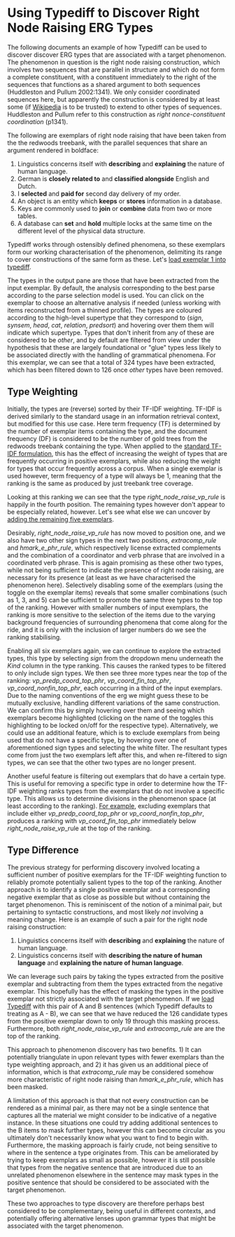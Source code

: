# Using Typediff to Discover Right Node Raising ERG Types

The following documents an example of how Typediff can be used to discover
discover ERG types that are associated with a target phenomenon. The phenomenon
in question is the right node raising construction, which involves two sequences
that are parallel in structure and which do not form a complete constituent,
with a constituent immediately to the right of the sequences that functions as a
shared argument to both sequences (Huddleston and Pullum 2002:1341). We only
consider coordinated sequences here, but apparently the construction is
considered by at least some (if
[Wikipedia](https://en.wikipedia.org/wiki/right_node_raising) is to be trusted)
to extend to other types of sequences. Huddleston and Pullum refer to this
construction as *right nonce-constituent coordination* (p1341).

The following are exemplars of right node raising that have been taken from the
the redwoods treebank, with the parallel sequences that share an argument
rendered in boldface:

1. Linguistics concerns itself with **describing** and **explaining** the nature
   of human language.
2. German is **closely related to** and **classified alongside** English and
   Dutch.
3. I **selected** and **paid for** second day delivery of my order.
4. An object is an entity which **keeps** or **stores** information in a
   database.
5. Keys are commonly used to **join** or **combine** data from two or more
   tables.
6. A database can **set** and **hold** multiple locks at the same time on the
   different level of the physical data structure.

Typediff works through ostensibly defined phenomena, so these exemplars form our
working characterisation of the phenomenon, delimiting its range to cover
constructions of the same form as these. Let's
[load exemplar 1 into typediff](/#count=10&treebank=redwoods1214&labels=short&tagger=ace&mode=union&supers=false&fragments=false&Agrammar=erg&A=Linguistics%20concerns%20itself%20with%20describing%20and%20explaining%20the%20nature%20of%20human%20language.).

The types in the output pane are those that have been extracted from the input
exemplar. By default, the analysis corresponding to the best parse according to
the parse selection model is used. You can click on the exemplar to choose an
alternative analysis if needed (unless working with items reconstructed from a
thinned profile). The types are coloured according to the high-level supertype
that they correspond to (*sign*, *synsem*, *head*, *cat*, *relation*,
*predsort*) and hovering over them them will indicate which supertype. Types
that don't inherit from any of these are considered to be *other*, and by
default are filtered from view under the hypothesis that these are largely
foundational or "glue" types less likely to be associated directly with the
handling of grammatical phenomena. For this exemplar, we can see that a total of
324 types have been extracted, which has been filtered down to 126 once *other*
types have been removed.

## Type Weighting

Initially, the types are (reverse) sorted by their TF-IDF weighting. TF-IDF is
derived similarly to the standard usage in an information retrieval context, but
modified for this use case. Here term frequency (TF) is determined by the number
of exemplar items containing the type, and the document frequency (DF) is
considered to be the number of gold trees from the redwoods treebank containing
the type. When applied to the
[standard TF-IDF formulation](https://en.wikipedia.org/wiki/tf%e2%80%93idf),
this has the effect of increasing the weight of types that are frequently
occurring in positive exemplars, while also reducing the weight for types that
occur frequently across a corpus. When a single exemplar is used however, term
frequency of a type will always be 1, meaning that the ranking is the same as
produced by just treebank tree coverage.

Looking at this ranking we can see that the type *right_node_raise_vp_rule* is
happily in the fourth position. The remaining types however don't appear to be
especially related, however. Let's see what else we can uncover by
[adding the remaining five exemplars](/#count=10&treebank=redwoods1214&labels=short&tagger=ace&mode=union&supers=false&fragments=false&Agrammar=erg&A=Linguistics%20concerns%20itself%20with%20describing%20and%20explaining%20the%20nature%20of%20human%20language.%7c%7c%7cGerman%20is%20closely%20related%20to%20and%20classified%20alongside%20English%20and%20Dutch.%7c%7c%7cI%20selected%20and%20paid%20for%20second%20day%20delivery%20of%20my%20order.%7c%7c%7cAn%20object%20is%20an%20entity%20which%20keeps%20or%20stores%20information%20in%20a%20database.%7c%7c%7cKeys%20are%20commonly%20used%20to%20join%20or%20combine%20data%20from%20two%20or%20more%20tables.%7c%7c%7cA%20database%20can%20set%20and%20hold%20multiple%20locks%20at%20the%20same%20time%20on%20the%20different%20level%20of%20the%20physical%20data%20structure.).

Desirably, *right_node_raise_vp_rule* has now moved to position one, and we also
have two other sign types in the next two positions, *extracomp_rule* and
*hmark_e_phr_rule*, which respectively license extracted complements and the
combination of a coordinator and verb phrase that are involved in a coordinated
verb phrase. This is again promising as these other two types, while not being
sufficient to indicate the presence of right node raising, are necessary for its
presence (at least as we have characterised the phenomenon here). Selectively
disabling some of the exemplars (using the toggle on the exemplar items) reveals
that some smaller combinations (such as 1, 3, and 5) can be sufficient to
promote the same three types to the top of the ranking. However with smaller
numbers of input exemplars, the ranking is more sensitive to the selection of
the items due to the varying background frequencies of surrounding phenomena
that come along for the ride, and it is only with the inclusion of larger
numbers do we see the ranking stabilising.

Enabling all six exemplars again, we can continue to explore the extracted
types, this type by selecting *sign* from the dropdown menu underneath the
*Kind* column in the type ranking. This causes the ranked types to be filtered
to only include sign types. We then see three more types near the top of the
ranking: *vp_predp_coord_top_phr*, *vp_coord_fin_top_phr*,
*vp_coord_nonfin_top_phr*, each occurring in a third of the input exemplars. Due
to the naming conventions of the erg we might guess these to be mutually
exclusive, handling different variations of the same construction. We can
confirm this by simply hovering over them and seeing which exemplars become
highlighted (clicking on the name of the toggles this highlighting to be locked
on/off for the respective type). Alternatively, we could use an additional
feature, which is to exclude exemplars from being used that do not have a
specific type, by hovering over one of aforementioned sign types and selecting
the white filter. The resultant types come from just the two exemplars left
after this, and when re-filtered to sign types, we can see that the other two
types are no longer present.

Another useful feature is filtering out exemplars that do have a certain
type. This is useful for removing a specific type in order to determine how the
TF-IDF weighting ranks types from the exemplars that do not involve a specific
type. This allows us to determine divisions in the phenomenon space (at least
according to the
ranking). [For example](/#count=10&treebank=redwoods1214&labels=short&tagger=ace&mode=union&supers=false&fragments=false&Agrammar=erg&A=linguistics%20concerns%20itself%20with%20describing%20and%20explaining%20the%20nature%20of%20human%20language.%7c%7c%7ckeys%20are%20commonly%20used%20to%20join%20or%20combine%20data%20from%20two%20or%20more%20tables.%7c%7c%7cgerman%20is%20closely%20related%20to%20and%20classified%20alongside%20english%20and%20dutch.%7c%7c%7ci%20selected%20and%20paid%20for%20second%20day%20delivery%20of%20my%20order.%7c%7c%7can%20object%20is%20an%20entity%20which%20keeps%20or%20stores%20information%20in%20a%20database.%7c%7c%7ca%20database%20can%20set%20and%20hold%20multiple%20locks%20at%20the%20same%20time%20on%20the%20different%20level%20of%20the%20physical%20data%20structure.&excludetypes=vp_predp_coord_top_phr,vp_coord_nonfin_top_phr),
excluding exemplars that include either *vp_predp_coord_top_phr* or
*vp_coord_nonfin_top_phr*, produces a ranking with *vp_coord_fin_top_phr*
immediately below *right_node_raise_vp*_rule at the top of the ranking.


## Type Difference

The previous strategy for performing discovery involved locating a sufficient
number of positive exemplars for the TF-IDF weighting function to reliably
promote potentially salient types to the top of the ranking. Another approach is
to identify a single positive exemplar and a corresponding negative exemplar
that as close as possible but without containing the target phenomenon. This is
reminiscent of the notion of a minimal pair, but pertaining to syntactic
constructions, and most likely *not* involving a meaning change. Here is an
example of such a pair for the right node raising construction:

1. Linguistics concerns itself with **describing** and **explaining** the nature
   of human language.
2. Linguistics concerns itself with **describing the nature of human language**
   and **explaining the nature of human language**.

We can leverage such pairs by taking the types extracted from the positive
exemplar and subtracting from them the types extracted from the negative
exemplar. This hopefully has the effect of masking the types in the positive
exemplar not strictly associated with the target phenomenon. If we
[load Typediff](/#count=10&treebank=redwoods1214&labels=short&tagger=ace&mode=difference&supers=false&fragments=false&Agrammar=erg&A=Linguistics%20concerns%20itself%20with%20describing%20and%20explaining%20the%20nature%20of%20human%20language.&Bgrammar=erg&B=Linguistics%20concerns%20itself%20with%20describing%20the%20nature%20of%20human%20language%20and%20explaining%20the%20nature%20of%20human%20language.)
with this pair of A and B sentences (which Typediff defaults to treating as A -
B), we can see that we have reduced the 126 candidate types from the positive
exemplar down to only 19 through this masking process. Furthermore, both
*right_node_raise_vp_rule* and *extracomp_rule* are are the top of the ranking.

This approach to phenomenon discovery has two benefits. 1) It can potentially
triangulate in upon relevant types with fewer exemplars than the type weighting
approach, and 2) it has given us an additional piece of information, which is
that *extracomp_rule* may be considered somehow more characteristic of right
node raising than *hmark_e_phr_rule*, which has been masked.

A limitation of this approach is that that not every construction can be
rendered as a minimal pair, as there may not be a single sentence that captures
all the material we might consider to be indicative of a negative instance. In
these situations one could try adding additional sentences to the B items to
mask further types, however this can become circular as you ultimately don't
necessarily know what you want to find to begin with. Furthermore, the masking
approach is fairly crude, not being sensitive to where in the sentence a type
originates from. This can be ameliorated by trying to keep exemplars as small as
possible, however it is still possible that types from the negative sentence
that are introduced due to an unrelated phenomenon elsewhere in the sentence may
mask types in the positive sentence that should be considered to be associated
with the target phenomenon. 

These two approaches to type discovery are therefore perhaps best considered to
be complementary, being useful in different contexts, and potentially offering
alternative lenses upon grammar types that might be associated with the target
phenomenon.

